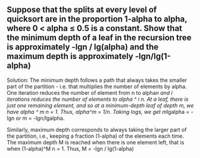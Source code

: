 ## Suppose that the splits at every level of quicksort are in the proportion 1-alpha to alpha, where 0 < alpha ≤ 0.5 is a constant. Show that the minimum depth of a leaf in the recursion tree is approximately -lgn / lg(alpha) and the maximum depth is approximately -lgn/lg(1-alpha)

Solution: The minimum depth follows a path that always takes the smaller part of the partition - i.e. that multiplies the number of elements by alpha. One iteration reduces the number of element from n to alpha*n and i iterations reduces the number of elements to alpha ^ i n. At a leaf, there is just one remaining element, and so at a minimum-depth leaf of depth m, we have alpha ^ m n = 1. Thus, alpha^m = 1/n. Taking logs, we get m*lgalpha = -lgn or m = -lgn/lgalpha.

Similarly, maximum depth corresponds to always taking the larger part of the partition, i.e., keeping a fraction (1-alpha) of the elements each time. The maximum depth M is reached when there is one element left, that is when (1-alpha)^M n = 1. Thus, M = -lgn / lg(1-alpha)
